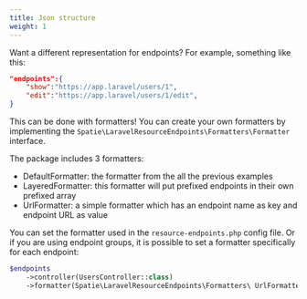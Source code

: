 ```yaml
---
title: Json structure
weight: 1
---
```


Want a different representation for endpoints? For example, something like this:

```json
"endpoints":{  
    "show":"https://app.laravel/users/1",
    "edit":"https://app.laravel/users/1/edit",
}
```

This can be done with formatters! You can create your own formatters by implementing the `Spatie\LaravelResourceEndpoints\Formatters\Formatter` interface.

The package includes 3 formatters:

- DefaultFormatter: the formatter from the all the previous examples
- LayeredFormatter: this formatter will put prefixed endpoints in their own prefixed array
- UrlFormatter: a simple formatter which has an endpoint name as key and endpoint URL as value

You can set the formatter used in the `resource-endpoints.php` config file. Or if you are using endpoint groups, it is possible to set a formatter specifically for each endpoint:

```php
$endpoints
    ->controller(UsersController::class)
    ->formatter(Spatie\LaravelResourceEndpoints\Formatters\ UrlFormatter::class);
``` 
